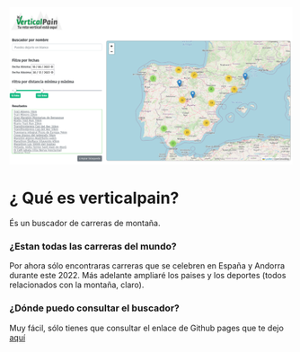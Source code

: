![Screenshot](https://github.com/Kniyu-UOC/verticalpain/blob/main/verticalpain-web.png)

# ¿ Qué es verticalpain?
És un buscador de carreras de montaña.

### ¿Estan todas las carreras del mundo?
Por ahora sólo encontraras carreras que se celebren en España y Andorra durante este 2022.
Más adelante ampliaré los paises y los deportes (todos relacionados con la montaña, claro).

### ¿Dónde puedo consultar el buscador?
Muy fácil, sólo tienes que consultar el enlace de Github pages que te dejo
[aquí](https://kniyu-uoc.github.io/verticalpain/)




